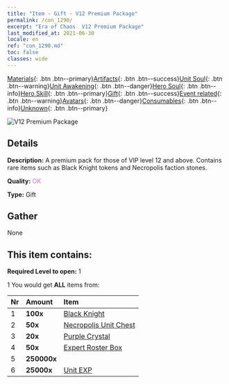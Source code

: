 ```yaml
---
title: "Item - Gift - V12 Premium Package"
permalink: /con_1290/
excerpt: "Era of Chaos  V12 Premium Package"
last_modified_at: 2021-06-30
locale: en
ref: "con_1290.md"
toc: false
classes: wide
---
```

 [Materials](/Items/){: .btn .btn--primary}[Artifacts](/Items/Artifacts/){: .btn .btn--success}[Unit Soul](/Items/UnitSoul/){: .btn .btn--warning}[Unit Awakening](/Items/UnitAwakening/){: .btn .btn--danger}[Hero Soul](/Items/HeroSoul/){: .btn .btn--info}[Hero Skill](/Items/HeroSkill/){: .btn .btn--primary}[Gift](/Items/Gift/){: .btn .btn--success}[Event related](/Items/Events/){: .btn .btn--warning}[Avatars](/Items/Avatars/){: .btn .btn--danger}[Consumables](/Items/Consumables/){: .btn .btn--info}[Unknown](/Items/Unknown/){: .btn .btn--primary}

 ![V12 Premium Package](/images/t/i_905012.png)

## Details
 **Description:** A premium pack for those of VIP level 12 and above. Contains rare items such as Black Knight tokens and Necropolis faction stones.

 **Quality:** <span style="color: #DA70D6">OK</span>

 **Type:** Gift

## Gather

  None

## This item contains:

 **Required Level to open:** 1

 1 You would get **ALL** items  from:

  | Nr | Amount |     Item    |
  |:---|:-------|:------------|
  | 1 |  **100x** | [Black Knight](/Items/unt_213/) |  | 
  | 2 |  **50x** | [Necropolis Unit Chest](/Items/con_1271/) |  | 
  | 3 |  **20x** | [Purple Crystal](/Items/con_720/) |  | 
  | 4 |  **50x** | [Expert Roster Box](/Items/con_760/) |  | 
  | 5 |  **250000x** | <i class="fas fa-coins"/> |  | 
  | 6 |  **25000x** | [Unit EXP](/Items/con_902/) |  | 
